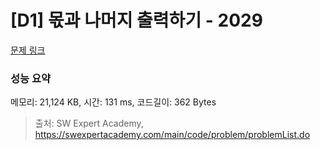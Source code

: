 # [D1] 몫과 나머지 출력하기 - 2029 

[문제 링크](https://swexpertacademy.com/main/code/problem/problemDetail.do?contestProbId=AV5QGNvKAtEDFAUq) 

### 성능 요약

메모리: 21,124 KB, 시간: 131 ms, 코드길이: 362 Bytes



> 출처: SW Expert Academy, https://swexpertacademy.com/main/code/problem/problemList.do
